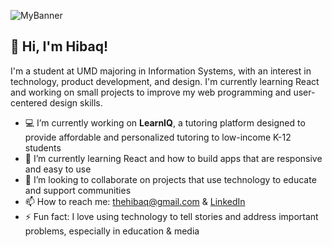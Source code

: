 ![MyBanner](https://github.com/user-attachments/assets/fefdb13d-3c4a-4d04-90be-299e606638a5)

## 👋 Hi, I'm Hibaq! 

I'm a student at UMD majoring in Information Systems, with an interest in technology, product development, and design. I'm currently learning React and working on small projects to improve my web programming and user-centered design skills.

- 💻 I’m currently working on **LearnIQ**, a tutoring platform designed to provide affordable and personalized tutoring to low-income K-12 students 
- 🌱 I’m currently learning React and how to build apps that are responsive and easy to use
- 👯 I’m looking to collaborate on projects that use technology to educate and support communities
- 📫 How to reach me: thehibaq@gmail.com & [LinkedIn](https://www.linkedin.com/in/hibaqyasir/)
- ⚡ Fun fact: I love using technology to tell stories and address important problems, especially in education & media
